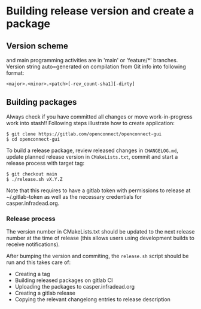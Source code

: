 # Building release version and create a package 

## Version scheme

and main programming activities are in 'main' or 'feature/*' branches.
Version string auto=generated on compilation from Git info into following format:

    <major>.<minor>.<patch>[-rev_count-sha1][-dirty]

## Building packages

Always check if you have committed all changes or move work-in-progress work into stash!!
Following steps illustrate how to create application:

    $ git clone https://gitlab.com/openconnect/openconnect-gui
    $ cd openconnect-gui

To build a release package, review released changes in `CHANGELOG.md`,
update planned release version in `CMakeLists.txt`, commit and start a release
process with target tag:

    $ git checkout main
    $ ./release.sh vX.Y.Z

Note that this requires to have a gitlab token with permissions to release
at ~/.gitlab-token as well as the necessary credentials for
casper.infradead.org.


### Release process

The version number in CMakeLists.txt should be updated to the
next release number at the time of release (this allows users
using development builds to receive notifications).

After bumping the version and commiting, the `release.sh` script
should be run and this takes care of:
 - Creating a tag
 - Building released packages on gitlab CI
 - Uploading the packages to casper.infradead.org
 - Creating a gitlab release
 - Copying the relevant changelong entries to release description

